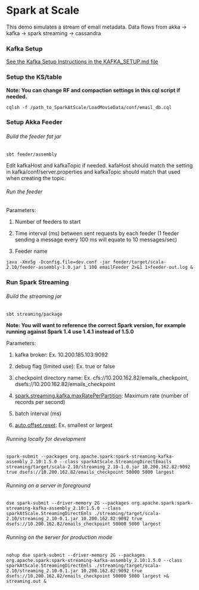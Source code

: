 # Spark at Scale
 
This demo simulates a stream of email metadata.  Data flows from akka -> kafka -> spark streaming -> cassandra

### Kafka Setup 

[See the Kafka Setup Instructions in the KAFKA_SETUP.md file](KAFKA_SETUP.md)

### Setup the KS/table

**Note: You can change RF and compaction settings in this cql script if needed.**

`cqlsh -f /path_to_SparkAtScale/LoadMovieData/conf/email_db.cql` 


### Setup Akka Feeder

###### Build the feeder fat jar   
`sbt feeder/assembly`

Edit kafkaHost and kafkaTopic if needed. kafaHost should match the setting in kafka/conf/server.properties and kafkaTopic should match that used when creating the topic.

###### Run the feeder

Parameters:

1. Number of feeders to start 

2. Time interval (ms) between sent requests by each feeder (1 feeder sending a message every 100 ms will equate to 10 messages/sec)

3. Feeder name

`java -Xmx5g -Dconfig.file=dev.conf -jar feeder/target/scala-2.10/feeder-assembly-1.0.jar 1 100 emailFeeder 2>&1 1>feeder-out.log &`


### Run Spark Streaming

###### Build the streaming jar
`sbt streaming/package`

**Note: You will want to reference the correct Spark version, for example running against Spark 1.4 use 1.4.1 instead of 1.5.0**

Parameters:

1. kafka broker: Ex. 10.200.185.103:9092 

2. debug flag (limited use): Ex. true or false 

3. checkpoint directory name: Ex. cfs://10.200.162.82/emails_checkpoint, dsefs://10.200.162.82/emails_checkpoint

4. [spark.streaming.kafka.maxRatePerPartition](http://spark.apache.org/docs/latest/configuration.html#spark-streaming): Maximum rate (number of records per second) 

5. batch interval (ms) 

6. [auto.offset.reset](http://spark.apache.org/docs/latest/api/scala/index.html#org.apache.spark.streaming.kafka.KafkaUtils$): Ex. smallest or largest

###### Running locally for development
`spark-submit --packages org.apache.spark:spark-streaming-kafka-assembly_2.10:1.5.0 --class sparkAtScale.StreamingDirectEmails streaming/target/scala-2.10/streaming_2.10-1.0.jar 10.200.162.82:9092 true dsefs://10.200.162.82/emails_checkpoint 50000 5000 largest`
 
###### Running on a server in foreground
`dse spark-submit --driver-memory 2G --packages org.apache.spark:spark-streaming-kafka-assembly_2.10:1.5.0 --class sparkAtScale.StreamingDirectEmls ./streaming/target/scala-2.10/streaming_2.10-0.1.jar 10.200.162.82:9092 true dsefs://10.200.162.82/emails_checkpoint 50000 5000 largest`
 
###### Running on the server for production mode
`nohup dse spark-submit --driver-memory 2G --packages org.apache.spark:spark-streaming-kafka-assembly_2.10:1.5.0 --class sparkAtScale.StreamingDirectEmls ./streaming/target/scala-2.10/streaming_2.10-0.1.jar 10.200.162.82:9092 true dsefs://10.200.162.82/emails_checkpoint 50000 5000 largest >& streaming.out &`
